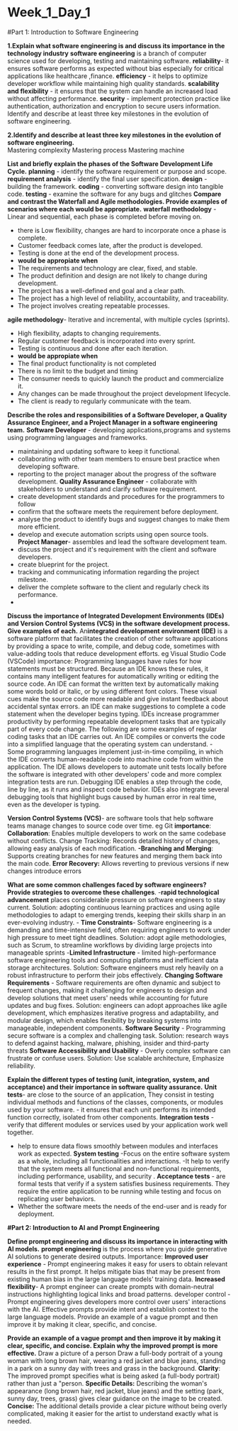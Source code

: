 # Week_1_Day_1
#Part 1: Introduction to Software Engineering

**1.Explain what software engineering is and discuss its importance in the technology industry**
**software engineering** is a branch of computer science used for developing, testing and maintaining software.
**reliability**- it ensures software performs as expected without bias especially for critical applications like healthcare ,finance. 
**efficiency** - it helps to optimize developer workflow while maintaining high quality standards.
**scalability and flexibility** - it ensures that the system can handle an increased load without affecting performance.
**security** - implement protection practice like authentication, authorization and encryption to secure users information. Identify and describe at least three key milestones in the evolution of software engineering.

**2.Identify and describe at least three key milestones in the evolution of software engineering.**  
Mastering complexity
Mastering process
Mastering machine

**List and briefly explain the phases of the Software Development Life Cycle.**
 **planning** - identify the software requirement or purpose and scope.
 **requirement analysis** - identify the final user specification. 
 **design** - building the framework. 
 **coding** - converting software design into tangible code.
 **testing** - examine the software for any bugs and glitches
**Compare and contrast the Waterfall and Agile methodologies.
Provide examples of scenarios where each would be appropriate.**
**waterfall methodology** - Linear and sequential, each phase is completed before moving on. 
- there is Low flexibility,
 changes are hard to incorporate once a phase is complete.
 - Customer feedback comes late, after the product is developed.
 - Testing is done at the end of the development process.
 - 
   **would be appropiate when**
  - The requirements and technology are clear, fixed, and stable.
  - The product definition and design are not likely to change during development. 
  - The project has a well-defined end goal and a clear path. 
  - The project has a high level of reliability, accountability, and traceability. 
  - The project involves creating repeatable processes.

**agile methodology**- Iterative and incremental, with multiple cycles (sprints). 
- High flexibility, adapts to changing requirements. 
- Regular customer feedback is incorporated into every sprint. 
- Testing is continuous and done after each iteration.
- 
  **would be appropiate when**
- The final product functionality is not completed
- There is no limit to the budget and timing 
- The consumer needs to quickly launch the product and commercialize it.
- Any changes can be made throughout the project development lifecycle.
- The client is ready to regularly communicate with the  team.

**Describe the roles and responsibilities of a Software Developer, a Quality Assurance Engineer, and a Project Manager in a software engineering team.**
**Software Developer** - developing applications,programs and systems using programming languages and frameworks.
 - maintaining and updating software to keep it functional. 
- collaborating with other team members to ensure best practice when developing software.
 - reporting to the project manager about the progress of the software development.
**Quality Assurance Engineer** - collaborate with stakeholders to understand and clarify software requirement.
 - create development standards and procedures for the programmers to follow
 - confirm that the software meets the requirement before deployment. 
- analyse the product to identify bugs and suggest changes to make them more efficient. 
- develop and execute automation scripts using open source tools.
**Project Manager**- assembles and lead the software development team.
 - discuss the project and it's requirement with the client and software developers.
 - create blueprint for the project.
 - tracking and communicating information regarding the project milestone.
 - deliver the complete software to the client and regularly check its performance.
 - 
**Discuss the importance of Integrated Development Environments (IDEs) and Version Control Systems (VCS) in the software development process.** **Give examples of each.**
An**integrated development environment (IDE)** is a software platform that facilitates the creation of other software applications by providing a space to write, compile, and debug code, sometimes with value-adding tools that reduce development efforts. eg Visual Studio Code (VSCode)
importance:
Programming languages have rules for how statements must be structured. Because an IDE knows these rules, it contains many intelligent features for automatically writing or editing the source code.
An IDE can format the written text by automatically making some words bold or italic, or by using different font colors. These visual cues make the source code more readable and give instant feedback about accidental syntax errors.
an IDE can make suggestions to complete a code statement when the developer begins typing.
IDEs increase programmer productivity by performing repeatable development tasks that are typically part of every code change. The following are some examples of regular coding tasks that an IDE carries out.
An IDE compiles or converts the code into a simplified language that the operating system can understand. - Some programming languages implement just-in-time compiling, in which the IDE converts human-readable code into machine code from within the application.
The IDE allows developers to automate unit tests locally before the software is integrated with other developers' code and more complex integration tests are run.
Debugging IDE enables a step through the code, line by line, as it runs and inspect code behavior. IDEs also integrate several debugging tools that highlight bugs caused by human error in real time, even as the developer is typing.

**Version Control Systems (VCS)**- are software tools that help software teams manage changes to source code over time. eg Git
**importance**:
**Collaboration**: Enables multiple developers to work on the same codebase without conflicts.
Change Tracking: Records detailed history of changes, allowing easy analysis of each modification. 
**-Branching and Merging**: Supports creating branches for new features and merging them back into the main code.
**Error Recovery:** Allows reverting to previous versions if new changes introduce errors

**What are some common challenges faced by software engineers? Provide strategies to overcome these challenges**.
-**rapid technological advancement** places considerable pressure on software engineers to stay current.
 Solution: adopting continuous learning practices and using agile methodologies to adapt to emerging trends, keeping their skills sharp in an ever-evolving industry. -
**Time Constraints**- Software engineering is a demanding and time-intensive field, often requiring engineers to work under high pressure to meet tight deadlines.
 Solution: adopt agile methodologies, such as Scrum, to streamline workflows by dividing large projects into manageable sprints 
-**Limited Infrastructure** - limited high-performance software engineering tools and computing platforms and inefficient data storage architectures. 
 Solution: Software engineers must rely heavily on a robust infrastructure to perform their jobs effectively.
**Changing Software Requirements** - Software requirements are often dynamic and subject to frequent changes, making it challenging for engineers to design and develop solutions that meet users' needs while accounting for future updates and bug fixes. 
Solution: engineers can adopt approaches like agile development, which emphasizes iterative progress and adaptability, and modular design, which enables flexibility by breaking systems into manageable, independent components.
**Software Security** - Programming secure software is a complex and challenging task. 
Solution: research ways to defend against hacking, malware, phishing, insider and third-party threats
**Software Accessibility and Usability** - Overly complex software can frustrate or confuse users. 
Solution: Use scalable architecture, Emphasize reliability.

**Explain the different types of testing (unit, integration, system, and acceptance) and their importance in software quality assurance.**
**Unit tests**- are close to the source of an application, They consist in testing individual methods and functions of the classes, components, or modules used by your software. - it ensures that each unit performs its intended function correctly, isolated from other components.
 **Integration tests** - verify that different modules or services used by your application work well together.
 - help to ensure data flows smoothly between modules and interfaces work as expected.
 **System testing** -Focus on the entire software system as a whole, including all functionalities and interactions.
 -It help to verify that the system meets all functional and non-functional requirements, including performance, usability, and security .
**Acceptance tests** - are formal tests that verify if a system satisfies business requirements. They require the entire application to be running while testing and focus on replicating user behaviors. 
- Whether the software meets the needs of the end-user and is ready for deployment.

**#Part 2: Introduction to AI and Prompt Engineering**

**Define prompt engineering and discuss its importance in interacting with AI models.**
**prompt engineering** is the process where you guide generative AI solutions to generate desired outputs.
Importance:
**Improved user experience** - Prompt engineering makes it easy for users to obtain relevant results in the first prompt. It helps mitigate bias that may be present from existing human bias in the large language models’ training data.
**Increased flexibility**- A prompt engineer can create prompts with domain-neutral instructions highlighting logical links and broad patterns.
developer control - Prompt engineering gives developers more control over users' interactions with the AI. Effective prompts provide intent and establish context to the large language models. Provide an example of a vague prompt and then improve it by making it clear, specific, and concise.

**Provide an example of a vague prompt and then improve it by making it clear, specific, and concise. Explain why the improved prompt is more effective.**
Draw a picture of a person
Draw a full-body portrait of a young woman with long brown hair, wearing a red jacket and blue jeans, standing in a park on a sunny day with trees and grass in the background.
**Clarity**: The improved prompt specifies what is being asked (a full-body portrait) rather than just a "person.
**Specific Details:** Describing the woman's appearance (long brown hair, red jacket, blue jeans) and the setting (park, sunny day, trees, grass) gives clear guidance on the image to be created.
**Concise:** The additional details provide a clear picture without being overly complicated, making it easier for the artist to understand exactly what is needed.
